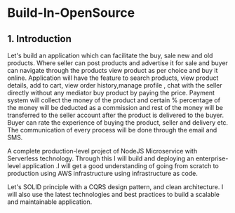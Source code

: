 # Build-In-OpenSource

## 1. Introduction

Let's build an application which can facilitate the buy, sale new and old products. Where seller can post products and advertise it for sale and buyer can navigate through the products view product as per choice and buy it online.
Application will have the feature to search products, view product details, add to cart, view order history,manage profile , chat with the seller directly without any mediator buy product by paying the price. Payment system will collect the money of the product and certain % percentage of the money will be deducted as a commission and rest of the money will be transferred to the seller account after the product is delivered to the buyer.
Buyer can rate the experience of buying the product, seller and delivery etc. The communication of every process will be done through the email and SMS.

A complete production-level project of NodeJS Microservice with Serverless technology. Through this I will build and deploying an enterprise-level application .I will get a good understanding of going from scratch to production using AWS infrastructure using infrastructure as code.

Let's SOLID principle with a CQRS design pattern, and clean architecture. I will also use the latest technologies and best practices to build a scalable and maintainable application.
